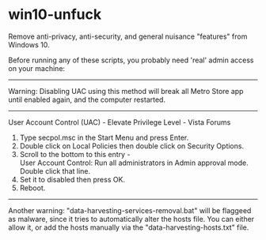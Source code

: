 # win10-unfuck
Remove anti-privacy, anti-security, and general nuisance "features" from Windows 10.

Before running any of these scripts, you probably need 'real' admin access on your machine:

------------------

Warning: Disabling UAC using this method will break all Metro Store app until enabled again, and the computer restarted.

------------------

User Account Control (UAC) - Elevate Privilege Level - Vista Forums

1) Type secpol.msc in the Start Menu and press Enter.  
2) Double click on Local Policies then double click on Security Options.  
3) Scroll to the bottom to this entry -  
	User Account Control: Run all administrators in Admin approval mode.  
	Double click that line.  
4) Set it to disabled then press OK.  
5) Reboot.  

------------------

Another warning: "data-harvesting-services-removal.bat" will be flaggeed as malware, since it tries to automatically alter the hosts file. You can either allow it, or add the hosts manually via the "data-harvesting-hosts.txt" file.
